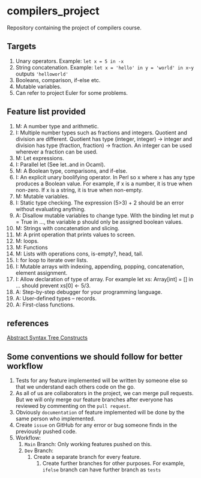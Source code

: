 # compilers_project
Repository containing the project of compilers course.

## Targets
1.  Unary operators. Example:  `let x = 5 in -x`
2.  String concatenation. Example: `let x = 'hello' in y = 'world' in x~y` outputs `'helloworld'`
3.  Booleans, comparison, if-else etc.
4.  Mutable variables.
5.  Can refer to project Euler for some problems.

## Feature list provided
1. M: A number type and arithmetic.
2. I: Multiple number types such as fractions and integers. Quotient and division are different. Quotient has type (integer, integer) -> integer and division has type (fraction, fraction) -> fraction. An integer can be used wherever a fraction can be used.
3. M: Let expressions.
4. I: Parallel let (See let..and in Ocaml).
5. M: A Boolean type, comparisons, and if-else.
6. I: An explicit unary boolifying operator. In Perl so x where x has any type produces a Boolean value. For example, if x is a number, it is true when non-zero. If x is a string, it is true when non-empty.
7. M: Mutable variables.
8. I: Static type checking. The expression (5>3) + 2 should be an error without evaluating anything.
9. A: Disallow mutable variables to change type. With the binding let mut p = True in ..., the variable p should only be assigned boolean values.
10. M: Strings with concatenation and slicing.
11. M: A print operation that prints values to screen.
12. M: loops.
13. M: Functions
14. M: Lists with operations cons, is-empty?, head, tail.
15. I: for loop to iterate over lists.
16. I: Mutable arrays with indexing, appending, popping, concatenation, element assignment.
17. I: Allow declaration of type of array. For example let xs: Array[int] = [] in ... should prevent xs[0] ← 5/3.
18. A: Step-by-step debugger for your programming language.
19. A: User-defined types – records.
20. A: First-class functions.

## references
[Abstract Syntax Tree Constructs](https://docs.python.org/3/library/ast.html)

## Some conventions we should follow for better workflow
1. Tests for any feature implemented will be written by someone else so that we understand each others code on the go.
2. As all of us are collaborators in the project, we can merge pull requests. But we will only merge our feature branches after everyone has reviewed by commenting on the `pull request`.
3. Obviously `documentation` of feature implemented will be done by the same person who implemented.
4. Create `issue` on GitHub for any error or bug someone finds in the previously pushed code.
5. Workflow:
    1. `Main` Branch: Only working features pushed on this. 
    2. `Dev` Branch:
        1. Create a separate branch for every feature.
            1. Create further branches for other purposes. For example, `ifelse` branch can have further branch as `tests`
